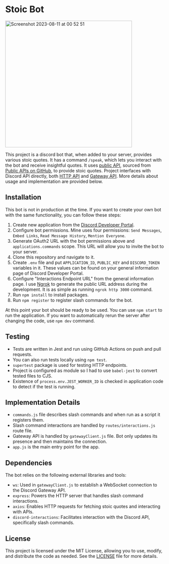 # Stoic Bot

<img width="400" alt="Screenshot 2023-08-11 at 00 52 51" src="https://github.com/lnadi17/stoic-bot/assets/19193250/b66252ba-5412-422a-863d-f78418704073">

This project is a discord bot that, when added to your server, provides various stoic quotes. 
It has a command `/speak`, which lets you interact with the bot and receive insightful quotes. 
It uses [public API](https://api.themotivate365.com/stoic-quote), sourced from [Public APIs on GitHub](https://github.com/public-apis/public-apis), to provide stoic quotes. 
Project interfaces with Discord API directly, both [HTTP API](https://discord.com/developers/docs/reference#http-api) 
and [Gateway API](https://discord.com/developers/docs/reference#http-api). 
More details about usage and implementation are provided below.

## Installation

This bot is not in production at the time. If you want to create your own bot with the same functionality, 
you can follow these steps:

1. Create new application from the [Discord Developer Portal](https://discord.com/developers/applications).
2. Configure bot permissions. Mine uses four permissions: `Send Messages`, `Embed Links`, `Read Message History`, `Mention Everyone`.
3. Generate OAuth2 URL with the bot permissions above and `applications.commands` scope. This URL will allow you to invite the bot to your server.
4. Clone this repository and navigate to it.
5. Create `.env` file and put `APPLICATION_ID`, `PUBLIC_KEY` and `DISCORD_TOKEN` variables in it. These values can be found on your general information page of Discord Developer Portal.
6. Configure "Interactions Endpoint URL" from the general information page. I use [Ngrok](https://ngrok.com/) to generate the public URL address during the development. It is as simple as running `ngrok http 3000` command.
8. Run `npm install` to install packages.
9. Run `npm register` to register slash commands for the bot.

At this point your bot should be ready to be used. You can use `npm start` to run the application. 
If you want to automatically rerun the server after changing the code, use `npm dev` command.

## Testing

- Tests are written in Jest and run using GitHub Actions on push and pull requests.
- You can also run tests locally using `npm test`.
- `supertest` package is used for testing HTTP endpoints.
- Project is configured as module so I had to use `babel-jest` to convert tested files to CJS.
- Existence of `process.env.JEST_WORKER_ID` is checked in application code to detect if the test is running.

## Implementation Details

- `commands.js` file describes slash commands and when run as a script it registers them.
- Slash command interactions are handled by `routes/interactions.js` route file. 
- Gateway API is handled by `gatewayClient.js` file. Bot only updates its presence and then maintains the connection.
- `app.js` is the main entry point for the app.

## Dependencies

The bot relies on the following external libraries and tools:
- `ws`: Used in `gatewayClient.js` to establish a WebSocket connection to the Discord Gateway API.
- `express`: Powers the HTTP server that handles slash command interactions.
- `axios`: Enables HTTP requests for fetching stoic quotes and interacting with APIs.
- `discord-interactions`: Facilitates interaction with the Discord API, specifically slash commands.

## License

This project is licensed under the MIT License, allowing you to use, modify, and distribute the code as needed. See the [LICENSE](LICENSE) file for more details.
